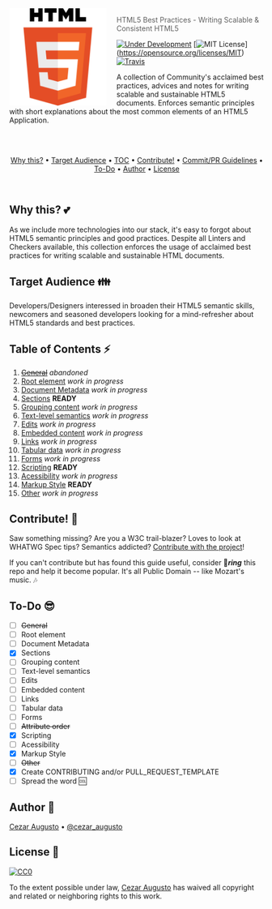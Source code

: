 <img src="HTML5.png" align="left" width="192px" height="192px"/>
<img align="left" width="0" height="192px" hspace="10"/>

> HTML5 Best Practices - Writing Scalable & Consistent HTML5

[![Under Development](https://img.shields.io/badge/under-development-orange.svg)](https://github.com/cezaraugusto/html5-best-practices) [![MIT License](https://img.shields.io/badge/public-domain-lightgrey.svg)] (https://opensource.org/licenses/MIT) [![Travis](https://img.shields.io/travis/cezaraugusto/html5-best-practices.svg)](http://github.com/cezaraugusto/html5-best-practices)

A collection of Community's acclaimed best practices, advices and notes for writing scalable and sustainable HTML5 documents. Enforces semantic principles with short explanations about the most common elements of an HTML5 Application.

<br>
<br>
<p align="center">
<a href="#why-this-two_hearts">Why this?</a> • <a href="#target-audience-family">Target Audience</a> • <a href="#table-of-contents-zap">TOC</a> • <a href="#contribute-dancers">Contribute!</a> • <a href="#commitpr-guidelines-clap">Commit/PR Guidelines</a> • <a href="#to-do-sunglasses">To-Do</a> • <a href="#author-musical_keyboard">Author</a> • <a href="#license-memo">License</a>
</p>
<br>

## Why this? :two_hearts:

As we include more technologies into our stack, it's easy to forgot about HTML5 semantic principles and good practices. Despite all Linters and Checkers available, this collection enforces the usage of acclaimed best practices for writing scalable and sustainable HTML documents.

## Target Audience :family:

Developers/Designers interessed in broaden their HTML5 semantic skills, newcomers and seasoned developers looking for a mind-refresher about HTML5 standards and best practices.

## Table of Contents :zap:

1. ~~[General](#)~~ *abandoned*
2. [Root element](#) *work in progress*
3. [Document Metadata](#) *work in progress*
4. [Sections](content/sections.md) **READY**
5. [Grouping content](#) *work in progress*
6. [Text-level semantics](#) *work in progress*
7. [Edits](#) *work in progress*
8. [Embedded content](#) *work in progress*
9. [Links](#) *work in progress*
10. [Tabular data](#) *work in progress*
11. [Forms](#) *work in progress*
13. [Scripting](content/scripting.md) **READY**
14. [Acessibility](#) *work in progress*
15. [Markup Style](content/markup-style.md) **READY**
16. [Other](#) *work in progress*

## Contribute! :dancers:

Saw something missing? Are you a W3C trail-blazer? Loves to look at WHATWG Spec tips? Semantics addicted? [Contribute with the project](CONTRIBUTING.md)!

If you can't contribute but has found this guide useful, consider :star2:_**ring**_ this repo and help it become popular. It's all Public Domain -- like Mozart's music. :notes:

## To-Do :sunglasses:

- [ ] ~~General~~
- [ ] Root element
- [ ] Document Metadata
- [x] Sections
- [ ] Grouping content
- [ ] Text-level semantics
- [ ] Edits
- [ ] Embedded content
- [ ] Links
- [ ] Tabular data
- [ ] Forms
- [ ] ~~Attribute order~~
- [x] Scripting
- [ ] Acessibility
- [x] Markup Style
- [ ] ~~Other~~
- [x] Create CONTRIBUTING and/or PULL_REQUEST_TEMPLATE
- [ ] Spread the word :cool:

## Author :musical_keyboard:

[Cezar Augusto](http://cezar.work) • [@cezar_augusto](http://twitter.com/cezar_augusto)

## License :memo:

[![CC0](https://i.creativecommons.org/p/zero/1.0/88x31.png)](https://creativecommons.org/publicdomain/zero/1.0/)

To the extent possible under law, [Cezar Augusto](mailto:cezaraugusto@outlook.it) has waived all copyright and related or neighboring rights to this work.
